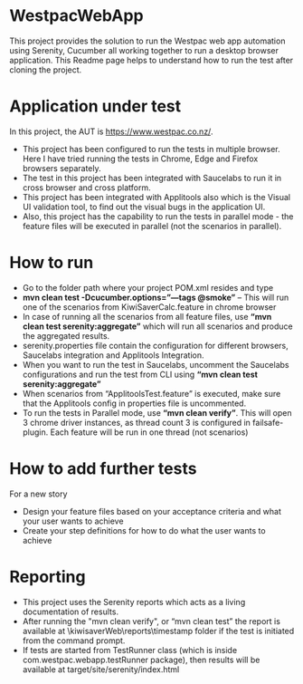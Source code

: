 # WestpacWebApp
This project provides the solution to run the Westpac web app automation using Serenity, Cucumber all working together to run a desktop browser application.
This Readme page helps to understand how to run the test after cloning the project.
# Application under test
In this project, the AUT is https://www.westpac.co.nz/. 
- This project has been configured to run the tests in multiple browser. Here I have tried running the tests in Chrome, Edge and Firefox browsers separately.
- The test in this project has been integrated with Saucelabs to run it in cross browser and cross platform.
- This project has been integrated with Applitools also which is the Visual UI validation tool, to find out the visual bugs in the application UI.
- Also, this project has the capability to run the tests in parallel mode - the feature files will be executed in parallel (not the scenarios in parallel).
# How to run
-	Go to the folder path where your project POM.xml resides and type
-	**mvn clean test -Dcucumber.options=”—tags @smoke”** – This will run one of the scenarios from KiwiSaverCalc.feature in chrome browser
-	In case of running all the scenarios from all feature files, use **“mvn clean test serenity:aggregate”** which will run all scenarios and produce the aggregated results.
-	serenity.properties file contain the configuration for different browsers, Saucelabs integration and Applitools Integration.
-	When you want to run the test in Saucelabs, uncomment the Saucelabs configurations and run the test from CLI using **“mvn clean test serenity:aggregate”**
-	When scenarios from “ApplitoolsTest.feature” is executed, make sure that the Applitools config in properties file is uncommented.
-	To run the tests in Parallel mode, use **“mvn clean verify”**. This will open 3 chrome driver instances, as thread count 3 is configured in failsafe-plugin. Each feature will be run in one thread (not scenarios)
# How to add further tests
For a new story
-	Design your feature files based on your acceptance criteria and what your user wants to achieve
-	Create your step definitions for how to do what the user wants to achieve
# Reporting
- This project uses the Serenity reports which acts as a living documentation of results.
- After running the "mvn clean verify", or “mvn clean test” the report is available at \kiwisaverWeb\reports\timestamp folder if the test is initiated from the command prompt.
- If tests are started from TestRunner class (which is inside com.westpac.webapp.testRunner package), then results will be available at target/site/serenity/index.html
